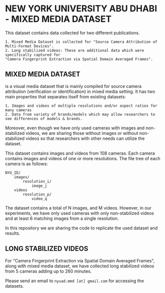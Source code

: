 # NEW YORK UNIVERSITY ABU DHABI - MIXED MEDIA DATASET

This dataset contains data collected for two different publications. 

    1. Mixed Media Dataset is collected for "Source Camera Attribution of Multi-Format Devices".
    2. Long stabilized videos: These are additional data which were specifically captured for 
    "Camera Fingerprint Extraction via Spatial Domain Averaged Frames".

## MIXED MEDIA DATASET
is a visual media dataset that is mainly compiled for source camera attribution (verification or identification) in mixed media setting. It has two main properties that separates itself from existing datasets: 

    1. Images and videos of multiple resolutions and/or aspect ratios for many cameras
    2. Data from variety of brands/models which may allow researchers to see differences of models & brands. 

Moreover, even though we have only used cameras with images and non-stabilized videos, we are sharing those without images or without non-stabilized videos so that researchers with other needs can utilize the dataset.

This dataset contains images and videos from 108 cameras. Each camera contains images and videos of one or more resolutions.
The file tree of each camera is as follows:

    NYU_ID/
        images/
            resolution_i/
                image_j
        videos
            resolution_p/
                video_q

The dataset contains a total of N images, and M videos. However, in our experiments, we have only used cameras with only non-stabilized videos and at least 6 matching images from a single resolution. 

In this repository we are sharing the code to replicate the used dataset and results.

## LONG STABILIZED VIDEOS
For "Camera Fingerprint Extraction via Spatial Domain Averaged Frames", along with mixed media dataset, we have collected long stabilized videos from 5 cameras adding up to 260 minutes. 

Please send an email to `nyuad.mmd [at] gmail.com` for accessing the datasets.

